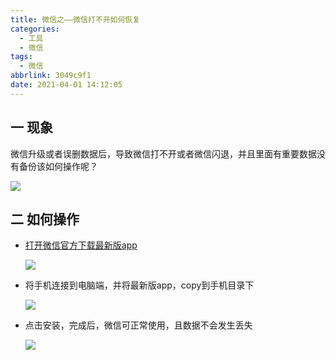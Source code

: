 ```yaml
---
title: 微信之——微信打不开如何恢复
categories:
  - 工具
  - 微信
tags:
  - 微信
abbrlink: 3049c9f1
date: 2021-04-01 14:12:05
---
```

## 一 现象

微信升级或者误删数据后，导致微信打不开或者微信闪退，并且里面有重要数据没有备份该如何操作呢？

![][1]

<!--more-->

## 二 如何操作
* [打开微信官方下载最新版app][11]

  ![][2]
  
* 将手机连接到电脑端，并将最新版app，copy到手机目录下

  ![][3]

* 点击安装，完成后，微信可正常使用，且数据不会发生丢失

  ![][4]


[1]:https://cdn.jsdelivr.net/gh/PGzxc/CDN@master/blog-wechat/weichat-error-open.png
[2]:https://cdn.jsdelivr.net/gh/PGzxc/CDN@master/blog-wechat/weichat-error-download-apk.png
[3]:https://cdn.jsdelivr.net/gh/PGzxc/CDN@master/blog-wechat/weichat-error-apk-copy-phone.png
[4]:https://cdn.jsdelivr.net/gh/PGzxc/CDN@master/blog-wechat/weichat-error-modify-normal.png

[11]:https://weixin.qq.com/

